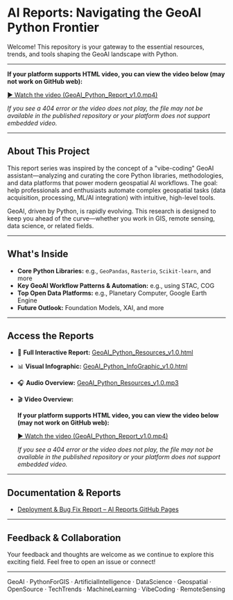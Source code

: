 # AI Reports: Navigating the GeoAI Python Frontier

Welcome! This repository is your gateway to the essential resources, trends, and tools shaping the GeoAI landscape with Python.

---

**If your platform supports HTML video, you can view the video below (may not work on GitHub web):**

[▶️ Watch the video (GeoAI_Python_Report_v1.0.mp4)](reports/GeoAI_Python_Report_v1.0.mp4)

_If you see a 404 error or the video does not play, the file may not be available in the published repository or your platform does not support embedded video._

---

## About This Project

This report series was inspired by the concept of a "vibe-coding" GeoAI assistant—analyzing and curating the core Python libraries, methodologies, and data platforms that power modern geospatial AI workflows. The goal: help professionals and enthusiasts automate complex geospatial tasks (data acquisition, processing, ML/AI integration) with intuitive, high-level tools.

GeoAI, driven by Python, is rapidly evolving. This research is designed to keep you ahead of the curve—whether you work in GIS, remote sensing, data science, or related fields.

---

## What's Inside

- **Core Python Libraries:** e.g., `GeoPandas`, `Rasterio`, `Scikit-learn`, and more
- **Key GeoAI Workflow Patterns & Automation:** e.g., using STAC, COG
- **Top Open Data Platforms:** e.g., Planetary Computer, Google Earth Engine
- **Future Outlook:** Foundation Models, XAI, and more

---

## Access the Reports

- 📄 **Full Interactive Report:** [GeoAI_Python_Resources_v1.0.html](https://gustavoemc.github.io/ai-reports/reports/GeoAI_Python_Resources_v1.0.html)
- 📊 **Visual Infographic:** [GeoAI_Python_InfoGraphic_v1.0.html](https://gustavoemc.github.io/ai-reports/reports/GeoAI_Python_InfoGraphic_v1.0.html)
- 🎧 **Audio Overview:** [GeoAI_Python_Resources_v1.0.mp3](https://gustavoemc.github.io/ai-reports/reports/GeoAI_Python_Resources_v1.0.mp3)
- 🎬 **Video Overview:**

  **If your platform supports HTML video, you can view the video below (may not work on GitHub web):**

  [▶️ Watch the video (GeoAI_Python_Report_v1.0.mp4)](reports/GeoAI_Python_Report_v1.0.mp4)

  _If you see a 404 error or the video does not play, the file may not be available in the published repository or your platform does not support embedded video._

---

## Documentation & Reports

- [Deployment & Bug Fix Report – AI Reports GitHub Pages](docs/notes/Deployment_Report_AI_Reports_GitHub_Pages_v1.0.md)

---

## Feedback & Collaboration

Your feedback and thoughts are welcome as we continue to explore this exciting field. Feel free to open an issue or connect!

---

GeoAI · PythonForGIS · ArtificialIntelligence · DataScience · Geospatial · OpenSource · TechTrends · MachineLearning · VibeCoding · RemoteSensing
